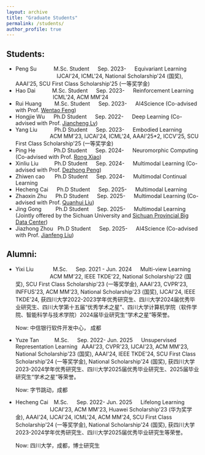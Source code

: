 ```yaml
---
layout: archive
title: "Graduate Students"
permalink: /students/
author_profile: true
---
```


Students:
------
* Peng Su &#8194; &#8194; &#8194; &#160; M.Sc. Student &#8195; Sep. 2023- &#8195; Equivariant Learning &#8195; &#8195; &#8195; &#8195; &#8195; &#8195; &#8195; IJCAI'24, ICML'24, National Scholarship'24 (国奖), AAAI'25, SCU First Class Scholarship'25 (一等奖学金)
* Hao Dai &#8195; &#8194; &#8194; M.Sc. Student &#8195; Sep. 2023- &#8195; Reinforcement Learning &#8195; &#8195; &#8195; &#8195; &#8195; &#160; ICML'24, ACM MM'24
* Rui Huang &#8194; &#8194; &#160; M.Sc. Student &#8195; Sep. 2023- &#8195; AI4Science (Co-advised with Prof. [Wentao Feng](https://cs.scu.edu.cn/info/1359/17839.htm))
* Hongjie Wu &#8194; &#160; Ph.D Student &#8195; Sep. 2022- &#8195; Deep Learning (Co-advised with Prof. [Jiancheng Lv](https://cs.scu.edu.cn/info/1303/13767.htm))
* Yang Liu &#8194; &#8194; &#8194; &#160; Ph.D Student &#8195; Sep. 2023- &#8195; Embodied Learning &#8195; &#8195; &#8195; &#8195; &#8195; &#8195; &#8195; ACM MM'23, IJCAI'24, ICML'24, AAAI'25*2, ICCV'25, SCU First Class Scholarship'25 (一等奖学金)
* Ping He &#8194; &#8194; &#8194; &#160;&#160; Ph.D Student &#8195; Sep. 2024- &#8195; Neuromorphic Computing (Co-advised with Prof. [Rong Xiao](https://cs.scu.edu.cn/info/1289/18041.htm))
* Xinliu Liu &#8194; &#8194; &#160; &#160; Ph.D Student &#8195; Sep. 2024- &#8195; Multimodal Learning (Co-advised with Prof. [Dezhong Peng](https://cs.scu.edu.cn/info/1282/13563.htm))
* Zhiwen cao &#8194; &#8194;  Ph.D Student &#8195; Sep. 2024- &#8195; Multimodal Continual Learning &#8195; &#8195; &#8195; &#8195; &#8195; &#8195; &#8195;
* Hecheng Cai &#8194; &#160; Ph.D Student &#8195; Sep. 2025- &#8195; Multimodal Learning
* Zhaoxin Zhu &#8194; &#160; Ph.D Student &#8195; Sep. 2025- &#8195; Multimodal Learning (Co-advised with Prof. [Quanhui Liu](https://cs.scu.edu.cn/info/1283/13568.htm))
* Jing Gong &#8194; &#8194; &#8194; Ph.D Student &#8195; Sep. 2025- &#8195; Multimodal Learning (Jointly offered by the Sichuan University and [Sichuan Provincial Big Data Center](https://www.scdsjzx.cn/))
* Jiazhong Zhou &#160; Ph.D Student &#8195; Sep. 2025- &#8195; AI4Science (Co-advised with Prof. [Jianfeng Liu](https://cwrh.scu.edu.cn/info/1044/1993.htm))

Alumni:
------
* Yixi Liu &#8195; &#8195; &#8194; M.Sc. &#8195; Sep. 2021 - Jun. 2024 &#8195; Multi-view Learning &#8195; &#8195; &#8195; &#8195; &#8195; &#8195; ACM MM'22, IEEE TKDE'22, National Scholarship'22 (国奖), SCU First Class Scholarship'23 (一等奖学金), AAAI'23, CVPR'23, INFFUS'23, ACM MM'23, National Scholarship'23 (国奖), IJCAI'24, IEEE TKDE'24, 获四川大学2022-2023学年优秀研究生、四川大学2024届优秀毕业研究生、四川大学第十五届“优秀学术之星”、四川大学计算机学院（软件学院、智能科学与技术学院）2024届毕业研究生“学术之星”等荣誉。

  Now: 中信银行软件开发中心， 成都

* Yuze Tan &#8195; &#8194; &#160; M.Sc.  &#8195; Sep. 2022- Jun. 2025 &#8195; Unsupervised Representation Learning&#8194; AAAI'23, CVPR'23, IJCAI'23, ACM MM'23, National Scholarship'23 (国奖), AAAI'24, IEEE TKDE'24, SCU First Class Scholarship'24 (一等奖学金), National Scholarship'24 (国奖), 获四川大学2023-2024学年优秀研究生、四川大学2025届优秀毕业研究生、2025届毕业研究生“学术之星”等荣誉。

   Now: 字节跳动，成都

* Hecheng Cai &#8194; M.Sc.  &#8195; Sep. 2022- Jun. 2025 &#8195; Lifelong Learning &#8195; &#8195; &#8195; &#8195; &#8195; &#8195; &#8195; IJCAI'23, ACM MM'23, Huawei Scholarship'23 (华为奖学金), AAAI'24, IJCAI'24, ICML'24, ACM MM'24, SCU First Class Scholarship'24 (一等奖学金), National Scholarship'24 (国奖), 获四川大学2023-2024学年优秀研究生、四川大学2025届优秀毕业研究生等荣誉。

  Now: 四川大学，成都，博士研究生

  <!--
&#160; 空一格
&#8194; 空两格
&#8195; 空四格
注意：不要漏掉分号
-->

